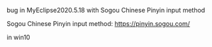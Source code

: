 bug in MyEclipse2020.5.18  with Sogou Chinese Pinyin input method

Sogou Chinese Pinyin input method: https://pinyin.sogou.com/

in win10
